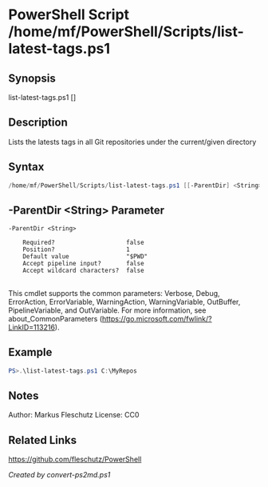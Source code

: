 # PowerShell Script /home/mf/PowerShell/Scripts/list-latest-tags.ps1

## Synopsis
list-latest-tags.ps1 [<parent-dir>]

## Description
Lists the latests tags in all Git repositories under the current/given directory

## Syntax
```powershell
/home/mf/PowerShell/Scripts/list-latest-tags.ps1 [[-ParentDir] <String>] [<CommonParameters>]
```

## -ParentDir &lt;String&gt; Parameter

```
-ParentDir <String>
    
    Required?                    false
    Position?                    1
    Default value                "$PWD"
    Accept pipeline input?       false
    Accept wildcard characters?  false
```
## <CommonParameters>
This cmdlet supports the common parameters: Verbose, Debug, ErrorAction, ErrorVariable, WarningAction, WarningVariable, OutBuffer, PipelineVariable, and OutVariable. For more information, see about_CommonParameters (https://go.microsoft.com/fwlink/?LinkID=113216).

## Example
```powershell
PS>.\list-latest-tags.ps1 C:\MyRepos
```


## Notes
Author:  Markus Fleschutz
License: CC0

## Related Links
https://github.com/fleschutz/PowerShell

*Created by convert-ps2md.ps1*
